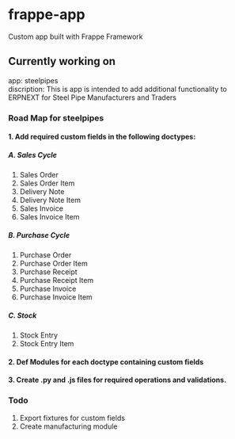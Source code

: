 # frappe-app
Custom app built with Frappe Framework

## Currently working on
app: steelpipes  
discription: This is app is intended to add additional functionality to ERPNEXT for Steel Pipe Manufacturers and Traders  


### Road Map for steelpipes
#### 1. Add required custom fields in the following doctypes:
#####  A. Sales Cycle
  1. Sales Order
  2. Sales Order Item
  3. Delivery Note 
  4. Delivery Note Item
  5. Sales Invoice
  6. Sales Invoice Item

#####  B. Purchase Cycle
  1. Purchase Order 
  2. Purchase Order Item
  3. Purchase Receipt
  4. Purchase Receipt Item
  5. Purchase Invoice
  6. Purchase Invoice Item

#####  C. Stock
  1. Stock Entry 
  2. Stock Entry Item

#### 2. Def Modules for each doctype containing custom fields
#### 3. Create .py and .js files for required operations and validations.

### Todo
1. Export fixtures for custom fields
2. Create manufacturing module